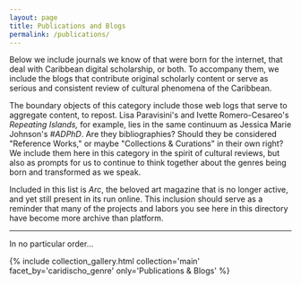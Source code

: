 ```yaml
---
layout: page
title: Publications and Blogs
permalink: /publications/
---
```


Below we include journals we know of that were born for the internet, that deal with Caribbean digital scholarship, or both. To accompany them, we include the blogs that contribute original scholarly content or serve as serious and consistent review of cultural phenomena of the Caribbean.

The boundary objects of this category include those web logs that serve to aggregate content, to repost. Lisa Paravisini's and Ivette Romero-Cesareo's *Repeating Islands,* for example, lies in the same continuum as Jessica Marie Johnson's *#ADPhD*. Are they bibliographies? Should they be considered "Reference Works," or maybe "Collections & Curations" in their own right? We include them here in this category in the spirit of cultural reviews, but also as prompts for us to continue to think together about the genres being born and transformed as we speak.

Included in this list is *Arc*, the beloved art magazine that is no longer active, and yet still present in its run online. This inclusion should serve as a reminder that many of the projects and labors you see here in this directory have become more archive than platform.

---

In no particular order...

{% include collection_gallery.html  collection='main' facet_by='caridischo_genre' only='Publications & Blogs' %}
